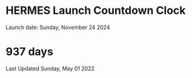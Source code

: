 # HERMES Launch Countdown Clock

Launch date: Sunday, November 24 2024
# 937 days

Last Updated Sunday, May 01 2022